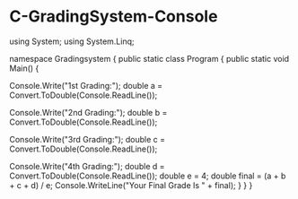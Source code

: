 # C-GradingSystem-Console




using System;
using System.Linq;

namespace Gradingsystem
{
	public static class Program
	{
		public static void Main()
		{
			
Console.Write("1st Grading:");
double a = Convert.ToDouble(Console.ReadLine());

Console.Write("2nd Grading:");
double b = Convert.ToDouble(Console.ReadLine());

Console.Write("3rd Grading:");
double c = Convert.ToDouble(Console.ReadLine());

Console.Write("4th Grading:");
double d = Convert.ToDouble(Console.ReadLine());
double e = 4; 
double final = (a + b + c + d) / e;
Console.WriteLine("Your Final Grade Is " + final);
		}
	}
}
